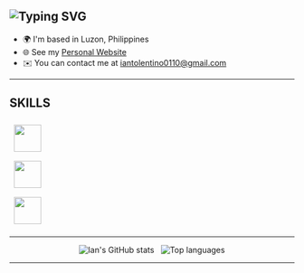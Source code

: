 <!-- HEADER -->
<div align="left">
  <h2 align="left">
    <img src="https://readme-typing-svg.demolab.com?font=Fira+Code&size=28&duration=2500&pause=800&color=66B2FF&vCenter=true&width=500&lines=AI-Driven+Multi-Stack+Dev;Automation+Enthusiast" alt="Typing SVG" />
  </h2>
</div>

<ul>
  <li>🌍 I'm based in Luzon, Philippines</li>
  <li>🌐 See my <a href="https://iantolentino.github.io/Dev/" target="_blank">Personal Website</a></li>
  <li>✉️ You can contact me at <a href="mailto:iantolentino0110@gmail.com">iantolentino0110@gmail.com</a></li>
</ul>

---

## SKILLS

<!-- Skill Icons Grid -->
<p align="left">
  <!-- Row 1 -->
  <img src="https://skillicons.dev/icons?i=python,flask,fastapi,django,qt,js,ts" height="48" style="margin:8px;" />
  <br/>
  <!-- Row 2 -->
  <img src="https://skillicons.dev/icons?i=react,html,css,bootstrap,docker,postgres,sqlite,redis" height="48" style="margin:8px;" />
  <br/>
  <!-- Row 3 -->
  <img src="https://skillicons.dev/icons?i=git,linux,vscode,figma,raspberrypi,nodejs" height="48" style="margin:8px;" />
</p>

---
<!-- STATS -->
<p align="center">
  <img alt="Ian's GitHub stats" src="https://github-readme-stats.vercel.app/api?username=iantolentino&show_icons=true&theme=radical" />
  &nbsp;
  <img alt="Top languages" src="https://github-readme-stats.vercel.app/api/top-langs?username=iantolentino&layout=compact&theme=radical" />
</p>

---



